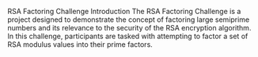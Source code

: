 RSA Factoring Challenge
Introduction
The RSA Factoring Challenge is a project designed to demonstrate the concept of factoring large semiprime numbers and its relevance to the security of the RSA encryption algorithm. In this challenge, participants are tasked with attempting to factor a set of RSA modulus values into their prime factors.

